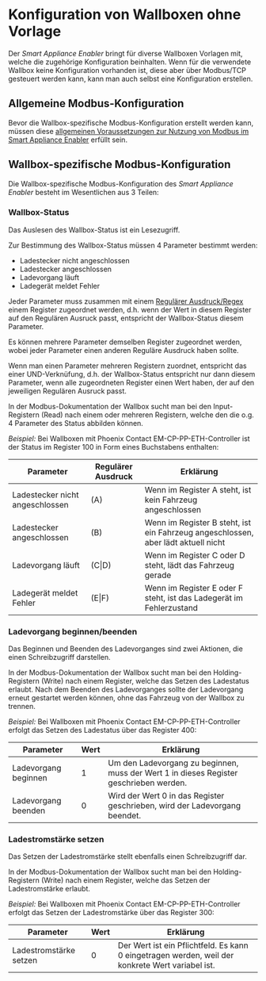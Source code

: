 # Konfiguration von Wallboxen ohne Vorlage

Der *Smart Appliance Enabler* bringt für diverse Wallboxen Vorlagen mit, welche die zugehörige Konfiguration beinhalten.
Wenn für die verwendete Wallbox keine Konfiguration vorhanden ist, diese aber über Modbus/TCP gesteuert werden kann, kann man auch selbst eine Konfiguration erstellen.

## Allgemeine Modbus-Konfiguration

Bevor die Wallbox-spezifische Modbus-Konfiguration erstellt werden kann, müssen diese [allgemeinen Voraussetzungen zur Nutzung von Modbus im Smart Appliance Enabler](Modbus_DE.md) erfüllt sein.   

## Wallbox-spezifische Modbus-Konfiguration

Die Wallbox-spezifische Modbus-Konfiguration des *Smart Appliance Enabler* besteht im Wesentlichen aus 3 Teilen:

### Wallbox-Status

Das Auslesen des Wallbox-Status ist ein Lesezugriff.

Zur Bestimmung des Wallbox-Status müssen 4 Parameter bestimmt werden:
- Ladestecker nicht angeschlossen
- Ladestecker angeschlossen
- Ladevorgang läuft
- Ladegerät meldet Fehler

Jeder Parameter muss zusammen mit einem [Regulärer Ausdruck/Regex](WertExtraktion_DE.md) einem Register zugeordnet werden, d.h. wenn der Wert in diesem Register auf den Regulären Ausruck passt, entspricht der Wallbox-Status diesem Parameter.

Es können mehrere Parameter demselben Register zugeordnet werden, wobei jeder Parameter einen anderen Reguläre Ausdruck haben sollte.

Wenn man einen Parameter mehreren Registern zuordnet, entspricht das einer UND-Verknüfung, d.h. der Wallbox-Status entspricht nur dann diesem Parameter, wenn alle zugeordneten Register einen Wert haben, der auf den jeweiligen Regulären Ausruck passt.

In der Modbus-Dokumentation der Wallbox sucht man bei den Input-Registern (Read) nach einem oder mehreren Registern, welche den die o.g. 4 Parameter des Status abbilden können.

_Beispiel:_
Bei Wallboxen mit Phoenix Contact EM-CP-PP-ETH-Controller ist der Status im Register 100 in Form eines Buchstabens enthalten:

| Parameter                       | Regulärer Ausdruck | Erklärung                                                                         |
| ------------------------------- | ------------------ | --------------------------------------------------------------------------------- |
| Ladestecker nicht angeschlossen | (A)                | Wenn im Register A steht, ist kein Fahrzeug angeschlossen                         |
| Ladestecker angeschlossen       | (B)                | Wenn im Register B steht, ist ein Fahrzeug angeschlossen, aber lädt aktuell nicht |
| Ladevorgang läuft               | (C&#124;D)         | Wenn im Register C oder D steht, lädt das Fahrzeug gerade                         |
| Ladegerät meldet Fehler         | (E&#124;F)         | Wenn im Register E oder F steht, ist das Ladegerät im Fehlerzustand               |

### Ladevorgang beginnen/beenden

Das Beginnen und Beenden des Ladevorganges sind zwei Aktionen, die einen Schreibzugriff darstellen.

In der Modbus-Dokumentation der Wallbox sucht man bei den Holding-Registern (Write) nach einem Register, welche das Setzen des Ladestatus erlaubt. Nach dem Beenden des Ladevorganges sollte der Ladevorgang erneut gestartet werden können, ohne das Fahrzeug von der Wallbox zu trennen.

_Beispiel:_
Bei Wallboxen mit Phoenix Contact EM-CP-PP-ETH-Controller erfolgt das Setzen des Ladestatus über das Register 400:   

| Parameter            | Wert | Erklärung                                                                              |
| -------------------- | ---- | -------------------------------------------------------------------------------------- |
| Ladevorgang beginnen | 1    | Um den Ladevorgang zu beginnen, muss der Wert 1 in dieses Register geschrieben werden. |
| Ladevorgang beenden  | 0    | Wird der Wert 0 in das Register geschrieben, wird der Ladevorgang beendet.             |

### Ladestromstärke setzen

Das Setzen der Ladestromstärke stellt ebenfalls einen Schreibzugriff dar.

In der Modbus-Dokumentation der Wallbox sucht man bei den Holding-Registern (Write) nach einem Register, welche das Setzen der Ladestromstärke erlaubt.

_Beispiel:_
Bei Wallboxen mit Phoenix Contact EM-CP-PP-ETH-Controller erfolgt das Setzen der Ladestromstärke über das Register 300:

| Parameter              | Wert | Erklärung                                                                                        |
| ---------------------- | ---- | ------------------------------------------------------------------------------------------------ |
| Ladestromstärke setzen | 0    | Der Wert ist ein Pflichtfeld. Es kann 0 eingetragen werden, weil der konkrete Wert variabel ist. |
